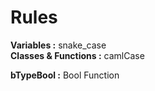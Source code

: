 # Rules

__Variables :__ snake_case  
__Classes & Functions :__ camlCase

__bTypeBool :__ Bool Function
